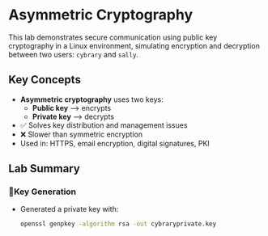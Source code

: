 # Asymmetric Cryptography

This lab demonstrates secure communication using public key cryptography in a Linux environment, simulating encryption and decryption between two users: `cybrary` and `sally`.

## Key Concepts
- **Asymmetric cryptography** uses two keys:
  - **Public key** --> encrypts 
  - **Private key** --> decrypts 
- ✅ Solves key distribution and management issues
- ❌ Slower than symmetric encryption
- Used in: HTTPS, email encryption, digital signatures, PKI

##  Lab Summary

### 🔑Key Generation
- Generated a private key with:
  ```bash
  openssl genpkey -algorithm rsa -out cybraryprivate.key
